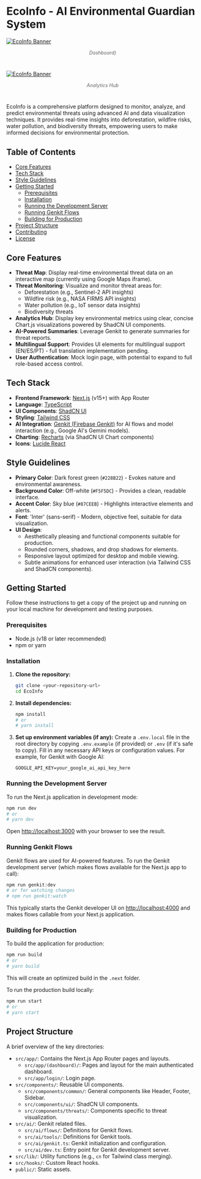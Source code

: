 # EcoInfo - AI Environmental Guardian System

[![EcoInfo Banner](dash.jpeg)](#)
*<p align="center" style="font-size: 0.9em; color: #666;">Dashboard)</p>*

#
[![EcoInfo Banner](Analytics.jpeg)](#)
*<p align="center" style="font-size: 0.9em; color: #666;">Analytics Hub</p>*

#
EcoInfo is a comprehensive platform designed to monitor, analyze, and predict environmental threats using advanced AI and data visualization techniques. It provides real-time insights into deforestation, wildfire risks, water pollution, and biodiversity threats, empowering users to make informed decisions for environmental protection.

## Table of Contents

- [Core Features](#core-features)
- [Tech Stack](#tech-stack)
- [Style Guidelines](#style-guidelines)
- [Getting Started](#getting-started)
  - [Prerequisites](#prerequisites)
  - [Installation](#installation)
  - [Running the Development Server](#running-the-development-server)
  - [Running Genkit Flows](#running-genkit-flows)
  - [Building for Production](#building-for-production)
- [Project Structure](#project-structure)
- [Contributing](#contributing)
- [License](#license)

## Core Features

-   **Threat Map**: Display real-time environmental threat data on an interactive map (currently using Google Maps iframe).
-   **Threat Monitoring**: Visualize and monitor threat areas for:
    -   Deforestation (e.g., Sentinel-2 API insights)
    -   Wildfire risk (e.g., NASA FIRMS API insights)
    -   Water pollution (e.g., IoT sensor data insights)
    -   Biodiversity threats
-   **Analytics Hub**: Display key environmental metrics using clear, concise Chart.js visualizations powered by ShadCN UI components.
-   **AI-Powered Summaries**: Leverage Genkit to generate summaries for threat reports.
-   **Multilingual Support**: Provides UI elements for multilingual support (EN/ES/PT) - full translation implementation pending.
-   **User Authentication**: Mock login page, with potential to expand to full role-based access control.

## Tech Stack

-   **Frontend Framework**: [Next.js](https://nextjs.org/) (v15+) with App Router
-   **Language**: [TypeScript](https://www.typescriptlang.org/)
-   **UI Components**: [ShadCN UI](https://ui.shadcn.com/)
-   **Styling**: [Tailwind CSS](https://tailwindcss.com/)
-   **AI Integration**: [Genkit (Firebase Genkit)](https://firebase.google.com/docs/genkit) for AI flows and model interaction (e.g., Google AI's Gemini models).
-   **Charting**: [Recharts](https://recharts.org/) (via ShadCN UI Chart components)
-   **Icons**: [Lucide React](https://lucide.dev/)

## Style Guidelines

-   **Primary Color**: Dark forest green (`#228B22`) - Evokes nature and environmental awareness.
-   **Background Color**: Off-white (`#F5F5DC`) - Provides a clean, readable interface.
-   **Accent Color**: Sky blue (`#87CEEB`) - Highlights interactive elements and alerts.
-   **Font**: 'Inter' (sans-serif) - Modern, objective feel, suitable for data visualization.
-   **UI Design**:
    -   Aesthetically pleasing and functional components suitable for production.
    -   Rounded corners, shadows, and drop shadows for elements.
    -   Responsive layout optimized for desktop and mobile viewing.
    -   Subtle animations for enhanced user interaction (via Tailwind CSS and ShadCN components).

## Getting Started

Follow these instructions to get a copy of the project up and running on your local machine for development and testing purposes.

### Prerequisites

-   Node.js (v18 or later recommended)
-   npm or yarn

### Installation

1.  **Clone the repository:**
    ```bash
    git clone <your-repository-url>
    cd EcoInfo
    ```

2.  **Install dependencies:**
    ```bash
    npm install
    # or
    # yarn install
    ```

3.  **Set up environment variables (if any):**
    Create a `.env.local` file in the root directory by copying `.env.example` (if provided) or `.env` (if it's safe to copy).
    Fill in any necessary API keys or configuration values. For example, for Genkit with Google AI:
    ```env
    GOOGLE_API_KEY=your_google_ai_api_key_here
    ```

### Running the Development Server

To run the Next.js application in development mode:

```bash
npm run dev
# or
# yarn dev
```

Open [http://localhost:3000](http://localhost:3000) with your browser to see the result.

### Running Genkit Flows

Genkit flows are used for AI-powered features. To run the Genkit development server (which makes flows available for the Next.js app to call):

```bash
npm run genkit:dev
# or for watching changes
# npm run genkit:watch
```

This typically starts the Genkit developer UI on [http://localhost:4000](http://localhost:4000) and makes flows callable from your Next.js application.

### Building for Production

To build the application for production:

```bash
npm run build
# or
# yarn build
```

This will create an optimized build in the `.next` folder.

To run the production build locally:

```bash
npm run start
# or
# yarn start
```

## Project Structure

A brief overview of the key directories:

-   `src/app/`: Contains the Next.js App Router pages and layouts.
    -   `src/app/(dashboard)/`: Pages and layout for the main authenticated dashboard.
    -   `src/app/login/`: Login page.
-   `src/components/`: Reusable UI components.
    -   `src/components/common/`: General components like Header, Footer, Sidebar.
    -   `src/components/ui/`: ShadCN UI components.
    -   `src/components/threats/`: Components specific to threat visualization.
-   `src/ai/`: Genkit related files.
    -   `src/ai/flows/`: Definitions for Genkit flows.
    -   `src/ai/tools/`: Definitions for Genkit tools.
    -   `src/ai/genkit.ts`: Genkit initialization and configuration.
    -   `src/ai/dev.ts`: Entry point for Genkit development server.
-   `src/lib/`: Utility functions (e.g., `cn` for Tailwind class merging).
-   `src/hooks/`: Custom React hooks.
-   `public/`: Static assets.



